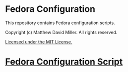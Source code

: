 # Fedora Configuration
This repository contains Fedora configuration scripts.

Copyright (c) Matthew David Miller. All rights reserved.

[Licensed under the MIT License.](LICENSE)

# [Fedora Configuration Script](linux_scripts/fedora_configure.sh)

